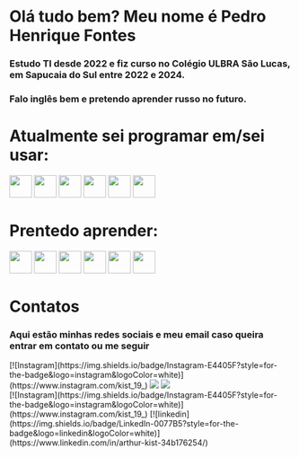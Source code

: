   <h1>Olá tudo bem? Meu nome é Pedro Henrique Fontes</h1>
<h3>Estudo TI desde 2022 e fiz curso no Colégio ULBRA São Lucas, em Sapucaia do Sul entre 2022 e 2024.</h3>
<h3>Falo inglês bem e pretendo aprender russo no futuro.</h3>
  <h1>Atualmente sei programar em/sei usar:</h1>
<div>
  <img src="https://cdn.jsdelivr.net/gh/devicons/devicon@latest/icons/javascript/javascript-original.svg" height="40" width="40"/>
  <img src="https://cdn.jsdelivr.net/gh/devicons/devicon@latest/icons/mysql/mysql-original.svg" height="40" width="40"/>
  <img src="https://cdn.jsdelivr.net/gh/devicons/devicon@latest/icons/html5/html5-original.svg" height="40" width="40"/>
  <img src="https://cdn.jsdelivr.net/gh/devicons/devicon@latest/icons/css3/css3-original.svg" height="40" width="40" />
  <img src="https://cdn.jsdelivr.net/gh/devicons/devicon@latest/icons/php/php-original.svg" height="40" width="40"/>
  <img src="https://cdn.jsdelivr.net/gh/devicons/devicon@latest/icons/wordpress/wordpress-original.svg" height="40" width="40"/>
</div>

  <h1>Prentedo aprender:</h1>
<div>
  <img src="https://cdn.jsdelivr.net/gh/devicons/devicon@latest/icons/python/python-original.svg" height="40" width="40"/>
  <img src="https://cdn.jsdelivr.net/gh/devicons/devicon@latest/icons/lua/lua-original.svg" height="40" width="40"/>
  <img src="https://cdn.jsdelivr.net/gh/devicons/devicon@latest/icons/c/c-original.svg" height="40" width="40"/>
  <img src="https://cdn.jsdelivr.net/gh/devicons/devicon@latest/icons/csharp/csharp-original.svg" height="40" width="40"/>
  <img src="https://cdn.jsdelivr.net/gh/devicons/devicon@latest/icons/cplusplus/cplusplus-original.svg" height="40" width="40"/>
  <img src="https://cdn.jsdelivr.net/gh/devicons/devicon@latest/icons/java/java-original.svg" height="40" width="40"/>
</div>
  
  <h1>Contatos</h1>
<h3>Aqui estão minhas redes sociais e meu email caso queira entrar em contato ou me seguir</h3>
<div>
  [![Instagram](https://img.shields.io/badge/Instagram-E4405F?style=for-the-badge&logo=instagram&logoColor=white)](https://www.instagram.com/kist_19_)
  <a href = "pedrohfontes07@gmail.com"><img loading="lazy" src="https://img.shields.io/badge/Gmail-D14836?style=for-the-badge&logo=gmail&logoColor=white" target="_blank"></a>
  <a href="https://www.linkedin.com/in/pedro-henrique-fontes-750b21275/" target="_blank"><img loading="lazy" src="https://img.shields.io/badge/-LinkedIn-%230077B5?style=for-the-badge&logo=linkedin&logoColor=white" target="_blank"></a>
</div>
[![Instagram](https://img.shields.io/badge/Instagram-E4405F?style=for-the-badge&logo=instagram&logoColor=white)](https://www.instagram.com/kist_19_)
[![linkedin](https://img.shields.io/badge/LinkedIn-0077B5?style=for-the-badge&logo=linkedin&logoColor=white)](https://www.linkedin.com/in/arthur-kist-34b176254/)
